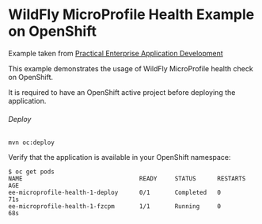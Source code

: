 WildFly MicroProfile Health Example on OpenShift
=====================================
Example taken from [Practical Enterprise Application Development](http://www.itbuzzpress.com/ebooks/java-ee-7-development-on-wildfly.html)

This example demonstrates the usage of WildFly MicroProfile health check on OpenShift.

It is required to have an OpenShift active project before deploying the application.

###### Deploy
```shell
mvn oc:deploy
```

Verify that the application is available in your OpenShift namespace:

```shell
$ oc get pods
NAME                                 READY     STATUS      RESTARTS   AGE
ee-microprofile-health-1-deploy      0/1       Completed   0          71s
ee-microprofile-health-1-fzcpm       1/1       Running     0          68s
```
